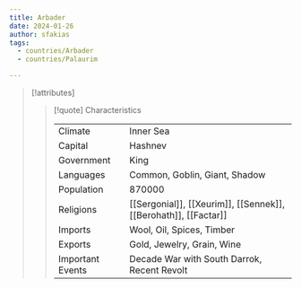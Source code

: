 ```yaml
---
title: Arbader
date: 2024-01-26
author: sfakias
tags:
  - countries/Arbader
  - countries/Palaurim

---
```

> [!attributes]
> 
> > [!quote] Characteristics
> >
> > | | |
> > | --- | --- |
> > | Climate |  Inner Sea |
> > | Capital |  Hashnev |
> > | Government |  King |
> > | Languages |  Common, Goblin, Giant, Shadow |
> > | Population |  870000 |
> > | Religions |  [[Sergonial]], [[Xeurim]], [[Sennek]], [[Βerohath]], [[Factar]] |
> > | Imports |  Wool, Oil, Spices, Timber |
> > | Exports |  Gold, Jewelry,  Grain, Wine |
> > | Important Events |  Decade War with South Darrok, Recent Revolt |
